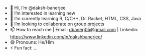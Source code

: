 - 👋 Hi, I’m @daksh-banerjee
- 👀 I’m interested in learning new 
- 🌱 I’m currently learning R, C/C++, Dr. Racket, HTML, CSS, Java 
- 💞️ I’m looking to collaborate on group projects
- 📫 How to reach me | Email: dbanerj05@gmail.com | Linkedin: https://www.linkedin.com/in/dakshbanerjee/
- 😄 Pronouns: He/Him
- ⚡ Fun fact: ...

<!---
daksh-banerjee/daksh-banerjee is a ✨ special ✨ repository because its `README.md` (this file) appears on your GitHub profile.
You can click the Preview link to take a look at your changes.
--->
